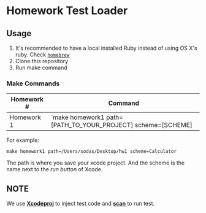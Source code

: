 # Homework Test Loader

## Usage

1. It's recommended to have a local installed Ruby instead of using OS X's ruby. Check [`homebrew`](http://brew.sh)
2. Clone this repository
3. Run make command

### Make Commands

Homework # | Command
-----------|-------------------------------------------------------------
Homework 1 | `make homework1 path=[PATH_TO_YOUR_PROJECT] scheme=[SCHEME]

For example:
```shell
make homework1 path=/Users/sodas/Desktop/hw1 scheme=Calculator
```

The path is where you save your xcode project. And the scheme is the name next to the _run button_ of Xcode.


## NOTE

We use [**Xcodeproj**](https://github.com/CocoaPods/Xcodeproj) to inject test code and
[**scan**](https://github.com/fastlane/fastlane/tree/master/scan) to run test.
